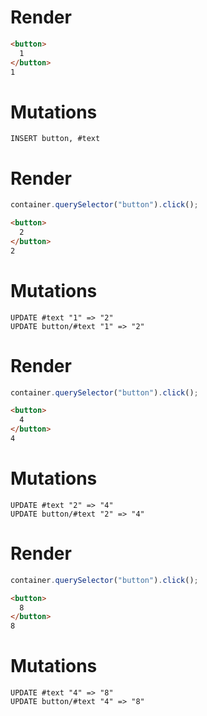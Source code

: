 # Render
```html
<button>
  1
</button>
1
```

# Mutations
```
INSERT button, #text
```

# Render
```js
container.querySelector("button").click();
```
```html
<button>
  2
</button>
2
```

# Mutations
```
UPDATE #text "1" => "2"
UPDATE button/#text "1" => "2"
```

# Render
```js
container.querySelector("button").click();
```
```html
<button>
  4
</button>
4
```

# Mutations
```
UPDATE #text "2" => "4"
UPDATE button/#text "2" => "4"
```

# Render
```js
container.querySelector("button").click();
```
```html
<button>
  8
</button>
8
```

# Mutations
```
UPDATE #text "4" => "8"
UPDATE button/#text "4" => "8"
```